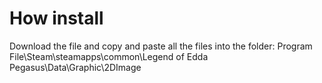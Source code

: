 
# How install

Download the file and copy and paste all the files into the folder:
Program File\Steam\steamapps\common\Legend of Edda Pegasus\Data\Graphic\2DImage
